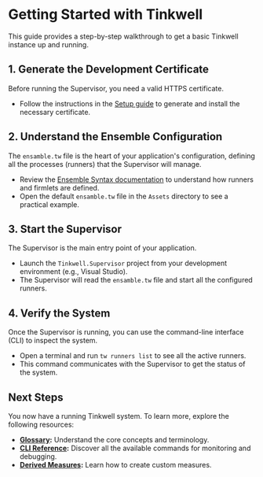 # Getting Started with Tinkwell

This guide provides a step-by-step walkthrough to get a basic Tinkwell instance up and running.

## 1. Generate the Development Certificate

Before running the Supervisor, you need a valid HTTPS certificate.

-   Follow the instructions in the [Setup guide](./Setup.md) to generate and install the necessary certificate.

## 2. Understand the Ensemble Configuration

The `ensamble.tw` file is the heart of your application's configuration, defining all the processes (runners) that the Supervisor will manage.

-   Review the [Ensemble Syntax documentation](./Ensamble.md) to understand how runners and firmlets are defined.
-   Open the default `ensamble.tw` file in the `Assets` directory to see a practical example.

## 3. Start the Supervisor

The Supervisor is the main entry point of your application.

-   Launch the `Tinkwell.Supervisor` project from your development environment (e.g., Visual Studio).
-   The Supervisor will read the `ensamble.tw` file and start all the configured runners.

## 4. Verify the System

Once the Supervisor is running, you can use the command-line interface (CLI) to inspect the system.

-   Open a terminal and run `tw runners list` to see all the active runners.
-   This command communicates with the Supervisor to get the status of the system.

## Next Steps

You now have a running Tinkwell system. To learn more, explore the following resources:

-   **[Glossary](./Glossary.md):** Understand the core concepts and terminology.
-   **[CLI Reference](./CLI.md):** Discover all the available commands for monitoring and debugging.
-   **[Derived Measures](./Derived-measures.md):** Learn how to create custom measures.
